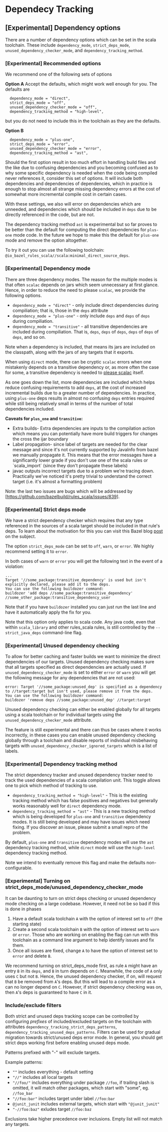 # Dependecy Tracking

## [Experimental] Dependency options

There are a number of dependency options which can be set in the scala toolchain. These include 
`dependency_mode`, `strict_deps_mode`, `unused_dependency_checker_mode`, and 
`dependency_tracking_method`.

### [Experimental] Recommended options

We recommend one of the following sets of options

**Option A**
Accept the defaults, which might work well enough for you. The defaults are
```
  dependency_mode = "direct",
  strict_deps_mode = "off",
  unused_dependency_checker_mode = "off",
  dependency_tracking_method = "high-level",
```
but you do not need to include this in the toolchain as they are the defaults.

**Option B**
```
  dependency_mode = "plus-one",
  strict_deps_mode = "error",
  unused_dependency_checker_mode = "error",
  dependency_tracking_method = "ast",
```

Should the first option result in too much effort in handling build files and the like due to 
confusing dependencies and you becoming confused as to why some specific dependency is needed when 
the code being compiled never references it, consider this set of options. It will include both 
dependencies and dependencies of dependencies, which in practice is enough to stop almost all 
strange missing dependency errors at the cost of somewhat more incremental compile cost in 
certain cases.

With these settings, we also will error on dependencies which are unneeded, and dependencies which 
should be included in `deps` due to be directly referenced in the code, but are not.

The dependency tracking method `ast` is experimental but so far proves to be better than the default 
for computing the direct dependencies for `plus-one` mode code. In the future we hope to make this 
the default for `plus-one` mode and remove the option altogether.

To try it out you can use the following toolchain: 
`@io_bazel_rules_scala//scala:minimal_direct_source_deps`.

### [Experimental] Dependency mode

There are three dependency modes. The reason for the multiple modes is that often `scalac` depends 
on jars which seem unnecessary at first glance. Hence, in order to reduce the need to please 
`scalac`, we provide the following options.
- `dependency_mode = "direct"` - only include direct dependencies during compiliation; that is, 
those in the `deps` attribute
- `dependency_mode = "plus-one"` - only include `deps` and `deps` of `deps` during compiliation.
- `dependency_mode = "transitive"` - all transitive dependencies are included during compiliation. 
That is, `deps`, `deps` of `deps`, `deps` of `deps` of `deps`, and so on.

Note when a dependency is included, that means its jars are included on the classpath, along with 
the jars of any targets that it exports.

When using `direct` mode, there can be cryptic `scalac` errors when one mistakenly depends on a 
transitive dependency or, as more often the case for some, a transitive dependency is needed to 
[please scalac](https://github.com/scalacenter/advisoryboard/blob/master/proposals/009-improve-direct-dependency-experience.md) 
itself.

As one goes down the list, more dependencies are included which helps reduce confusing requirements 
to add `deps`, at the cost of increased incremental builds due to a greater number of dependencies. 
In practice, using `plus-one` deps results in almost no confusing `deps` entries required while 
still being relatively small in terms of the number of total dependencies included.

**Caveats for `plus_one` and `transitive`:**
<ul>
    <li>Extra builds- Extra dependencies are inputs to the compilation action which means you can 
    potentially have more build triggers for changes the cross the ijar boundary </li>
    <li>Label propagation- since label of targets are needed for the clear message and since it's 
    not currently supported by JavaInfo from bazel we manually propagate it. This means that the 
    error messages have a significantly lower grade if you don't use one of the scala rules or 
    `scala_import` (since they don't propagate these labels)</li>
    <li>javac outputs incorrect targets due to a problem we're tracing down. Practically we've 
    noticed it's pretty trivial to understand the correct target (i.e. it's almost a formatting 
    problem) </li>
  </ul>

Note: the last two issues are bugs which will be addressed by 
[https://github.com/bazelbuild/rules_scala/issues/839].

### [Experimental] Strict deps mode
We have a strict dependency checker which requires that any type referenced in the sources of a 
scala target should be included in that rule's deps. To learn about the motivation for this you can 
visit this Bazel blog [post](https://blog.bazel.build/2017/06/28/sjd-unused_deps.html) on the 
subject.

The option `strict_deps_mode` can be set to `off`, `warn`, or `error`. We highly recommend setting 
it to `error`.

In both cases of `warn` or `error` you will get the following text in the event of a violation:
```
...
Target '//some_package:transitive_dependency' is used but isn't explicitly declared, please add it to the deps.
You can use the following buildozer command:
buildozer 'add deps //some_package:transitive_dependency' //some_other_package:transitive_dependency_user
```
Note that if you have `buildozer` installed you can just run the last line and have it automatically 
apply the fix for you.

Note that this option only applies to scala code. Any java code, even that within `scala_library` 
and other rules_scala rules, is still controlled by the `--strict_java_deps` command-line flag.

### [Experimental] Unused dependency checking
To allow for better caching and faster builds we want to minimize the direct dependencies of our 
targets. Unused dependency checking makes sure that all targets specified as direct dependencies are 
actually used. If `unused_dependency_checker_mode` is set to either
`error` or `warn` you will get the following message for any dependencies that are not used:
```
error: Target '//some_package:unused_dep' is specified as a dependency to //target:target but isn't used, please remove it from the deps.
You can use the following buildozer command:
buildozer 'remove deps //some_package:unused_dep' //target:target
```

Unused dependency checking can either be enabled globally for all targets using a scala toolchain or for individual targets using the
`unused_dependency_checker_mode` attribute.

The feature is still experimental and there can thus be cases where it works incorrectly, in these cases you can enable unused dependency checking globally through a toolchain and disable reports of individual misbehaving targets with `unused_dependency_checker_ignored_targets` which is a list of labels.

### [Experimental] Dependency tracking method

The strict dependency tracker and unused dependency tracker need to track the used dependencies of a scala compilation unit. This toggle allows one to pick which method of tracking to use.

- `dependency_tracking_method = "high-level"` - This is the existing tracking method which has false positives and negatives but generally works reasonably well for `direct` dependency mode.
- `dependency_tracking_method = "ast"` - This is a new tracking method which is being developed for `plus-one` and `transitive` dependency modes. It is still being developed and may have issues which need fixing. If you discover an issue, please submit a small repro of the problem.

By default, `plus-one` and `transitive` dependency modes will use the `ast` dependency tracking method, while `direct` mode will use the `high-level` dependency tracking method.

Note we intend to eventually remove this flag and make the defaults non-configurable.

### [Experimental] Turning on strict_deps_mode/unused_dependency_checker_mode

It can be daunting to turn on strict deps checking or unused dependency mode checking on a large codebase. However, it need not be so bad if this is done in phases

1. Have a default scala toolchain `A` with the option of interest set to `off` (the starting state)
2. Create a second scala toolchain `B` with the option of interest set to `warn` or `error`. Those who are working on enabling the flag can run with this toolchain as a command line argument to help identify issues and fix them.
3. Once all issues are fixed, change `A` to have the option of interest set to `error` and delete `B`.

We recommend turning on strict_deps_mode first, as rule `A` might have an entry `B` in its `deps`, and `B` in turn depends on `C`. Meanwhile, the code of `A` only uses `C` but not `B`. Hence, the unused dependency checker, if on, will request that `B` be removed from `A`'s deps. But this will lead to a compile error as `A` can no longer depend on `C`. However, if strict dependency checking was on, then `A`'s deps is guaranteed to have `C` in it.

### Include/exclude filters
Both strict and unused deps tracking scope can be controlled by configuring *prefixes* of 
included/excluded targets on the toolchain with attributes 
`dependency_tracking_strict_deps_patterns`, `dependency_tracking_unused_deps_patterns`.
Filters can be used for gradual migration towards strict/unused deps error mode. In general, you 
should get strict deps working first before enabling unused deps mode. 

Patterns prefixed with "-" will exclude targets.

Example patterns: 
- `""` includes everything - default setting
- `"//"` includes all local targets
- `"//foo/"` includes everything under package `//foo`, if trailing slash is omitted, it will match 
other packages, which start with "some", eg. `//foo_bar`
- `"//foo:bar"` includes target under label `//foo:bar`
- `@junit_junit` includes external targets, which start with `"@junit_junit"`
- `"-//foo:baz"` exludes target `//foo:baz`

Exclusions take higher precedence over inclusions. Empty list will not match any targets.
